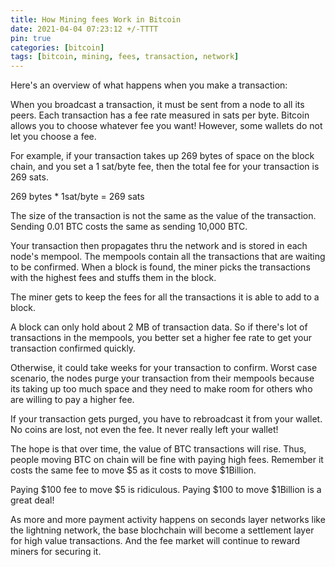 ```yaml
---
title: How Mining fees Work in Bitcoin
date: 2021-04-04 07:23:12 +/-TTTT
pin: true
categories: [bitcoin]
tags: [bitcoin, mining, fees, transaction, network]
---
```


Here's an overview of what happens when you make a transaction:

When you broadcast a transaction, it must be sent from a node to all its peers. Each transaction has a fee rate measured in sats per byte. Bitcoin allows you to choose whatever fee you want! However, some wallets do not let you choose a fee.

For example, if your transaction takes up 269 bytes of space on the block chain, and you set a 1 sat/byte fee, then the total fee for your transaction is 269 sats.

269 bytes * 1sat/byte = 269 sats

The size of the transaction is not the same as the value of the transaction. Sending 0.01 BTC costs the same as sending 10,000 BTC.

Your transaction then propagates thru the network and is stored in each node's mempool. The mempools contain all the transactions that are waiting to be confirmed. When a block is found, the miner picks the transactions with the highest fees and stuffs them in the block.

The miner gets to keep the fees for all the transactions it is able to add to a block.

A block can only hold about 2 MB of transaction data. So if there's lot of transactions in the mempools, you better set a higher fee rate to get your transaction confirmed quickly.

Otherwise, it could take weeks for your transaction to confirm. Worst case scenario, the nodes purge your transaction from their mempools because its taking up too much space and they need to make room for others who are willing to pay a higher fee.

If your transaction gets purged, you have to rebroadcast it from your wallet. No coins are lost, not even the fee. It never really left your wallet!

The hope is that over time, the value of BTC transactions will rise. Thus, people moving BTC on chain will be fine with paying high fees. Remember it costs the same fee to move $5 as it costs to move $1Billion.

Paying $100 fee to move $5 is ridiculous. Paying $100 to move $1Billion is a great deal!

As more and more payment activity happens on seconds layer networks like the lightning network, the base blochchain will become a settlement layer for high value transactions. And the fee market will continue to reward miners for securing it.
